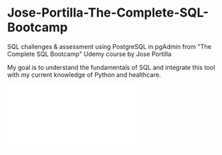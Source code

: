 # Jose-Portilla-The-Complete-SQL-Bootcamp
SQL challenges &amp; assessment using PostgreSQL in pgAdmin from "The Complete SQL Bootcamp" Udemy course by Jose Portilla

My goal is to understand the fundamentals of SQL and integrate this tool with my current knowledge of Python and healthcare. 

![certificate](certificate.pdf)
